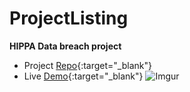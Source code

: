 # ProjectListing


**HIPPA Data breach project** 
- Project [Repo](https://github.com/MrHenryA/HippaBreach){:target="_blank"}
- Live [Demo](https://mrhenrya.github.io/HippaBreach){:target="_blank"}
![Imgur](https://i.imgur.com/6p1lMgP.gif)
